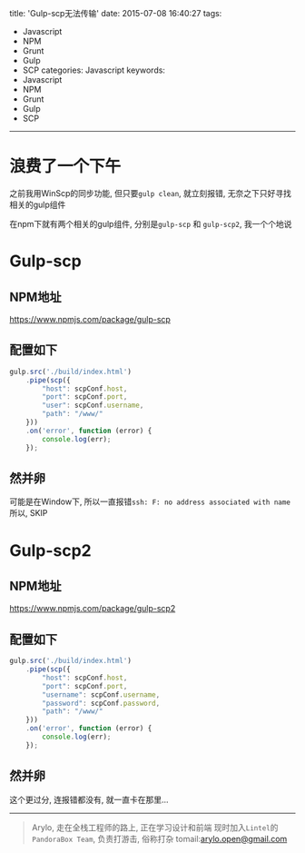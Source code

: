 title: 'Gulp-scp无法传输'
date: 2015-07-08 16:40:27
tags:
  - Javascript
  - NPM
  - Grunt
  - Gulp
  - SCP
categories: Javascript
keywords:
  - Javascript
  - NPM
  - Grunt
  - Gulp
  - SCP
---

# 浪费了一个下午

之前我用WinScp的同步功能, 但只要`gulp clean`, 就立刻报错, 无奈之下只好寻找相关的gulp组件

在npm下就有两个相关的gulp组件, 分别是`gulp-scp` 和 `gulp-scp2`, 我一个个地说

# Gulp-scp
## NPM地址

<https://www.npmjs.com/package/gulp-scp>

## 配置如下
```javascript
gulp.src('./build/index.html')
    .pipe(scp({
        "host": scpConf.host,
        "port": scpConf.port,
        "user": scpConf.username,
        "path": "/www/"
    }))
    .on('error', function (error) {
        console.log(err);
    });
```

## 然并卵

可能是在Window下, 所以一直报错`ssh: F: no address associated with name`
所以, SKIP

# Gulp-scp2

## NPM地址

<https://www.npmjs.com/package/gulp-scp2>

## 配置如下
```javascript
gulp.src('./build/index.html')
    .pipe(scp({
        "host": scpConf.host,
        "port": scpConf.port,
        "username": scpConf.username,
        "password": scpConf.password,
        "path": "/www/"
    }))
    .on('error', function (error) {
        console.log(err);
    });
```

## 然并卵

这个更过分, 连报错都没有, 就一直卡在那里...


---
> Arylo, 走在全栈工程师的路上, 正在学习设计和前端
> 现时加入`Lintel`的`PandoraBox Team`, 负责打游击, 俗称打杂
> tomail:arylo.open@gmail.com
